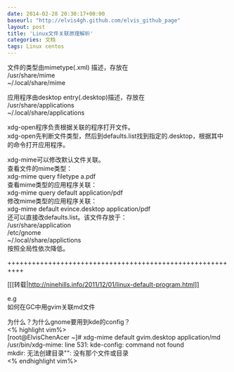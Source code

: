 ```yaml
---  
date: 2014-02-28 20:30:17+00:00  
baseurl: "http://elvis4gh.github.com/elvis_github_page"  
layout: post  
title: 'Linux文件关联原理解析'  
categories: 文档  
tags: Linux centos  
---  
```

 文件的类型由mimetype(.xml) 描述，存放在  
     /usr/share/mime  
     ~/.local/share/mime  
       
 应用程序由desktop entry(.desktop)描述，存放在  
     /usr/share/applications  
     ~/.local/share/applications  
       
 xdg-open程序负责根据关联的程序打开文件。  
    xdg-open先判断文件类型，然后到defaults.list找到指定的.desktop，根据其中的命令打开应用程序。  
   
 xdg-mime可以修改默认文件关联。  
 查看文件的mime类型：  
     xdg-mime query filetype a.pdf  
 查看mime类型的应用程序关联：  
     xdg-mime query default application/pdf  
 修改mime类型的应用程序关联：  
     xdg-mime default evince.desktop application/pdf  
    还可以直接改defaults.list。该文件存放于：  
        /usr/share/application  
        /etc/gnome  
        ~/.local/share/applictions  
    按照全局性依次降低。  
  
++++++++++++++++++++++++++++++++++++++++++++++++++++++++++  
      
[[[转载|http://ninehills.info/2011/12/01/linux-default-program.html]]  
  
e.g  
如何在GC中用gvim关联md文件  
  
为什么？为什么gnome要用到kde的config？  
<% highlight vim%>  
[root@ElvisChenAcer ~]# xdg-mime default gvim.desktop application/md  
/usr/bin/xdg-mime: line 531: kde-config: command not found  
mkdir: 无法创建目录"": 没有那个文件或目录  
<% endhighlight vim%>  


